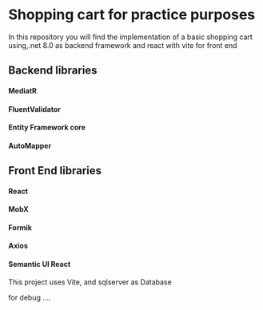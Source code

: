 # Shopping cart for practice purposes

In this repository you will find the implementation of a basic shopping cart using,.net 8.0 as backend framework and react with vite for front end 

## Backend libraries

#### MediatR
#### FluentValidator
#### Entity Framework core
#### AutoMapper

## Front End libraries

#### React
#### MobX
#### Formik
#### Axios
#### Semantic UI React

This project uses Vite, and sqlserver as Database

for debug ....
